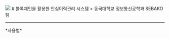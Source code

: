 <img src="https://img.shields.io/badge/Python-3766AB?style=flat-square&logo=Python&logoColor=white"/>
# 블록체인을 활용한 안심이력관리 시스템
> 동국대학교 정보통신공학과 SEBAKO팀
<hr/>
*사용법*

